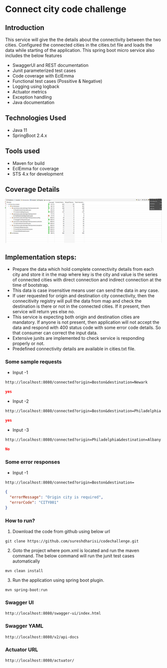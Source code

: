 # Connect city code challenge

## Introduction

This service will give the the details about the connectivity between the two cities. Configured the connected cities in the cities.txt file and loads the data while starting of the application. This spring boot micro service also includes the below features

- SwaggerUI and REST documentation
- Junit parameterized test cases
- Code coverage with EclEmma
- Functional test cases (Possitive & Negative)
- Logging using logback
- Actuator metrics
- Exception handling
- Java documentation

## Technologies Used

- Java 11
- SpringBoot 2.4.x

## Tools used

- Maven for build
- EclEmma for coverage
- STS 4.x for development

## Coverage Details
![alt text](https://github.com/sureshdharisi/codechallenge/blob/master/find-city-connect/coverage_details.PNG?raw=true)

## Implementation steps:
- Prepare the data which hold complete connectivity details from each city and store it in the map where key is the city and value is the series of connected cities with direct connection and indirect connection at the time of bootstrap.
- This data is case insensitive means user can send the data in any case.
- If user requested for origin and destination city connectivity, then the connecitivity registry will pull the data from map and check the destination is there or not in the connected cities. If it present, then service will return yes else no.
- This service is expecting both origin and destination cities are mandatory. If anyone is not present, then application will not accept the data and respond with 400 status code with some error code details. So that consumer can correct the input data.
- Extensive junits are implemented to check service is responding properly or not.
- Predefined connectivity details are available in cities.txt file.

### Some sample requests
* Input -1 
```
http://localhost:8080/connected?origin=Boston&destination=Newark
```

```json
yes
```

* Input -2
```
http://localhost:8080/connected?origin=Boston&destination=Philadelphia
```

```json
yes
```

* Input -3 
```
http://localhost:8080/connected?origin=Philadelphia&destination=Albany
```

```json
No
```
### Some error responses
* Input -1 
```
http://localhost:8080/connected?origin=Boston&destination=
```
```json
{
  "errorMessage": "Origin city is required",
  "errorCode": "CITY001"
}
```

### How to run?
1. Download the code from github using below url
```
git clone https://github.com/sureshdharisi/codechallenge.git
```
2. Goto the project where pom.xml is located and run the maven command. The below command will run the junit test cases automatically
```
mvn clean install
```
3. Run the application using spring boot plugin.
```
mvn spring-boot:run
```

### Swagger UI
```
http://localhost:8080/swagger-ui/index.html
```
### Swagger YAML
````
http://localhost:8080/v2/api-docs
````
### Actuator URL
````
http://localhost:8080/actuator/
````